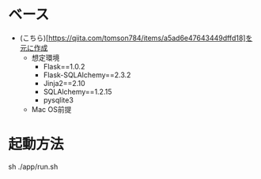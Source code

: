 # ベース
- (こちら)[https://qiita.com/tomson784/items/a5ad6e47643449dffd18]を元に作成
   - 想定環境
      - Flask==1.0.2
      - Flask-SQLAlchemy==2.3.2
      - Jinja2==2.10
      - SQLAlchemy==1.2.15
      - pysqlite3
  - Mac OS前提
# 起動方法
sh ./app/run.sh